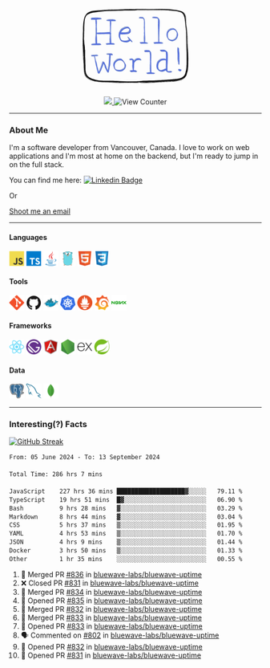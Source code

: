 <div align="center">
    <img src="./img/hello_world.webp" height="200px" width="">
    <div>
        <a href="https://www.linkedin.com/in/ajhollid">
            <img src="https://img.shields.io/badge/LinkedIn-blue"/>
        </a>
        <img src="https://komarev.com/ghpvc/?username=ajhollid&color=yellow" alt="View Counter">
    </div>
</div>

---

### About Me

I'm a software developer from Vancouver, Canada. I love to work on web applications and I'm most at home on the backend, but I'm ready to jump in on the full stack.

You can find me here: [![Linkedin Badge](https://img.shields.io/badge/-ajhollid-blue?style=flat&logo=Linkedin&logoColor=white)](https://www.linkedin.com/in/ajhollid)

Or

[Shoot me an email](mailto:ajhollid@gmail.com)

---

#### Languages

<div>
    <img src="./img/devicons/javascript-original.svg" width=30 height=30 alt="JavaScript">
    <img src="/img/devicons/typescript-original.svg" width=30 height=30 alt="TypeScript">
    <img src="./img/devicons/java-original.svg" width=30 height=30 alt="Java">
    <img src="./img/devicons/go-original.svg" width=30 height=30 alt="Golang">
    <img src="./img/devicons/html5-original.svg" width=30 height=30 alt="HTML 5">
    <img src="./img/devicons/css3-original.svg" width=30 height=30 alt="CSS 3">
</div>

#### Tools

<div>
    <img src="./img/devicons/git-original.svg" width=30 height=30 alt="Git">
    <img src="./img/devicons/github-original.svg" width=30 height=30 alt="Github">
    <img src="./img/devicons/docker-original.svg" width=30 
    height=30 alt="Docker">
    <img src="./img/devicons/kubernetes-original.svg" width=30 height=30 alt="K8">
    <img src="./img/devicons/prometheus-original.svg" width=30 height=30 alt="Prometheus">
    <img src="./img/devicons/grafana-original.svg" width=30 height=30 alt="Grafana">
    <img src="./img/devicons/nginx-original.svg" width=30 height=30 alt="Nginx">
</div>

#### Frameworks

<div>
    <img src="./img/devicons/react-original.svg" width=30 height=30 alt="React">
    <img src="./img/devicons/gatsby-original.svg" width=30 height=30 alt="Gatsby">
    <img src="./img/devicons/angularjs-original.svg" width=30 height=30 alt="AngularJS">
    <img src="./img/devicons/nodejs-original.svg" width=30 height=30 alt="NodeJS">
    <img src="./img/devicons/express-original.svg" width=30 height=30 alt="Express">
    <img src="./img/devicons/spring-original.svg" width=30 height=30 alt="Spring">
</div>

#### Data

<div>
    <img src="./img/devicons/postgresql-original.svg" width=30 height=30 alt="Postgresql">
    <img src="./img/devicons/mysql-original.svg" width=30 height=30 alt="Mysql">
    <img src="./img/devicons/mongodb-original.svg" width=30 height=30 alt="MongoDB">
</div>

---

### Interesting(?) Facts

[![GitHub Streak](http://github-readme-streak-stats.herokuapp.com?user=ajhollid)](https://git.io/streak-stats)

 <!--START_SECTION:waka-->

```txt
From: 05 June 2024 - To: 13 September 2024

Total Time: 286 hrs 7 mins

JavaScript    227 hrs 36 mins ███████████████████▓░░░░░   79.11 %
TypeScript    19 hrs 51 mins  █▓░░░░░░░░░░░░░░░░░░░░░░░   06.90 %
Bash          9 hrs 28 mins   ▓░░░░░░░░░░░░░░░░░░░░░░░░   03.29 %
Markdown      8 hrs 44 mins   ▓░░░░░░░░░░░░░░░░░░░░░░░░   03.04 %
CSS           5 hrs 37 mins   ▒░░░░░░░░░░░░░░░░░░░░░░░░   01.95 %
YAML          4 hrs 53 mins   ▒░░░░░░░░░░░░░░░░░░░░░░░░   01.70 %
JSON          4 hrs 9 mins    ▒░░░░░░░░░░░░░░░░░░░░░░░░   01.44 %
Docker        3 hrs 50 mins   ▒░░░░░░░░░░░░░░░░░░░░░░░░   01.33 %
Other         1 hr 35 mins    ░░░░░░░░░░░░░░░░░░░░░░░░░   00.55 %
```

<!--END_SECTION:waka-->


<!--START_SECTION:activity-->
1. 🎉 Merged PR [#836](https://github.com/bluewave-labs/bluewave-uptime/pull/836) in [bluewave-labs/bluewave-uptime](https://github.com/bluewave-labs/bluewave-uptime)
2. ❌ Closed PR [#831](https://github.com/bluewave-labs/bluewave-uptime/pull/831) in [bluewave-labs/bluewave-uptime](https://github.com/bluewave-labs/bluewave-uptime)
3. 🎉 Merged PR [#834](https://github.com/bluewave-labs/bluewave-uptime/pull/834) in [bluewave-labs/bluewave-uptime](https://github.com/bluewave-labs/bluewave-uptime)
4. 💪 Opened PR [#835](https://github.com/bluewave-labs/bluewave-uptime/pull/835) in [bluewave-labs/bluewave-uptime](https://github.com/bluewave-labs/bluewave-uptime)
5. 🎉 Merged PR [#832](https://github.com/bluewave-labs/bluewave-uptime/pull/832) in [bluewave-labs/bluewave-uptime](https://github.com/bluewave-labs/bluewave-uptime)
6. 🎉 Merged PR [#833](https://github.com/bluewave-labs/bluewave-uptime/pull/833) in [bluewave-labs/bluewave-uptime](https://github.com/bluewave-labs/bluewave-uptime)
7. 💪 Opened PR [#833](https://github.com/bluewave-labs/bluewave-uptime/pull/833) in [bluewave-labs/bluewave-uptime](https://github.com/bluewave-labs/bluewave-uptime)
8. 🗣 Commented on [#802](https://github.com/bluewave-labs/bluewave-uptime/pull/802#issuecomment-2347412784) in [bluewave-labs/bluewave-uptime](https://github.com/bluewave-labs/bluewave-uptime)
9. 💪 Opened PR [#832](https://github.com/bluewave-labs/bluewave-uptime/pull/832) in [bluewave-labs/bluewave-uptime](https://github.com/bluewave-labs/bluewave-uptime)
10. 💪 Opened PR [#831](https://github.com/bluewave-labs/bluewave-uptime/pull/831) in [bluewave-labs/bluewave-uptime](https://github.com/bluewave-labs/bluewave-uptime)
<!--END_SECTION:activity-->
